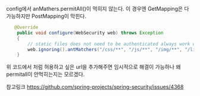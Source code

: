 config에서 anMathers.permitAll()이 먹히지 않는다.
이 경우엔 GetMapping은 다 가능하지만 PostMapping이 막힌다.

```java
   @Override
    public void configure(WebSecurity web) throws Exception
    {
        // static files does not need to be authenticated always work with out authentication
        web.ignoring().antMatchers("/css/**", "/js/**", "/img/**", "/lib/**", "/signin");
    }
```

위 코드에서 처럼 허용하고 싶은 url을 추가해주면 임시적으로
해결이 가능하나 왜 permitall이 안먹히는지는 모르겠다.

참고링크
https://github.com/spring-projects/spring-security/issues/4368
